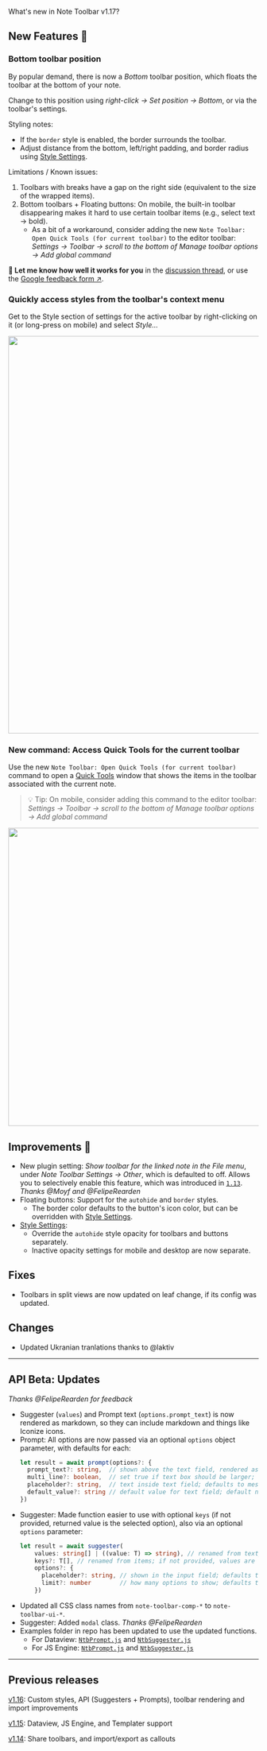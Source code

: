 What's new in Note Toolbar v1.17?

## New Features 🎉

### Bottom toolbar position

By popular demand, there is now a _Bottom_ toolbar position, which floats the toolbar at the bottom of your note.

Change to this position using _right-click → Set position → Bottom_, or via the toolbar's settings.

Styling notes:
- If the `border` style is enabled, the border surrounds the toolbar.
- Adjust distance from the bottom, left/right padding, and border radius using [Style Settings](https://github.com/chrisgurney/obsidian-note-toolbar/wiki/Style-Settings-plugin-support).

Limitations / Known issues:
1. Toolbars with breaks have a gap on the right side (equivalent to the size of the wrapped items).
2. Bottom toolbars + Floating buttons: On mobile, the built-in toolbar disappearing makes it hard to use certain toolbar items (e.g., select text → bold).
    - As a bit of a workaround, consider adding the new `Note Toolbar: Open Quick Tools (for current toolbar)` to the editor toolbar: _Settings → Toolbar → scroll to the bottom of Manage toolbar options → Add global command_

**💬 Let me know how well it works for you** in the [discussion thread](https://github.com/chrisgurney/obsidian-note-toolbar/discussions/218), or use the [Google feedback form ↗](https://docs.google.com/forms/d/e/1FAIpQLSeVWHVnookJr8HVQywk5TwupU-p7vkRkSt83Q5jscR6VwpZEQ/viewform?usp=sf_link).

### Quickly access styles from the toolbar's context menu

Get to the Style section of settings for the active toolbar by right-clicking on it (or long-press on mobile) and select _Style..._

<img src="https://github.com/user-attachments/assets/891db591-89b6-4fca-a76b-8bb10b820938" width="800"/>

### New command: Access Quick Tools for the current toolbar

Use the new `Note Toolbar: Open Quick Tools (for current toolbar)` command to open a [Quick Tools](https://github.com/chrisgurney/obsidian-note-toolbar/wiki/Quick-Tools) window that shows the items in the toolbar associated with the current note.

> 💡 Tip: On mobile, consider adding this command to the editor toolbar: _Settings → Toolbar → scroll to the bottom of Manage toolbar options → Add global command_

<img src="https://github.com/user-attachments/assets/32423bd2-ee46-4d14-9c71-73435261c416" width="600"/>

## Improvements 🚀

- New plugin setting: _Show toolbar for the linked note in the File menu_, under _Note Toolbar Settings → Other_, which is defaulted to off. Allows you to selectively enable this feature, which was introduced in [`1.13`](https://github.com/chrisgurney/obsidian-note-toolbar/releases/tag/1.13). _Thanks @Moyf and @FelipeRearden_
- Floating buttons: Support for the `autohide` and `border` styles.
  - The border color defaults to the button's icon color, but can be overridden with [Style Settings](https://github.com/chrisgurney/obsidian-note-toolbar/wiki/Style-Settings-plugin-support).
- [Style Settings](https://github.com/chrisgurney/obsidian-note-toolbar/wiki/Style-Settings-plugin-support):
  - Override the `autohide` style opacity for toolbars and buttons separately.
  - Inactive opacity settings for mobile and desktop are now separate.

## Fixes

- Toolbars in split views are now updated on leaf change, if its config was updated.

## Changes

- Updated Ukranian tranlations thanks to @laktiv

---

## API Beta: Updates
_Thanks @FelipeRearden for feedback_

- Suggester (`values`) and Prompt text (`options.prompt_text`) is now rendered as markdown, so they can include markdown and things like Iconize icons.
- Prompt: All options are now passed via an optional `options` object parameter, with defaults for each:
  ```typescript
  let result = await prompt(options?: {
    prompt_text?: string,  // shown above the text field, rendered as markdown; default none
    multi_line?: boolean,  // set true if text box should be larger; default false
    placeholder?: string,  // text inside text field; defaults to message
    default_value?: string // default value for text field; default none
  })
  ```
- Suggester: Made function easier to use with optional `keys` (if not provided, returned value is the selected option), also via an optional `options` parameter:
  ```typescript
  let result = await suggester(
      values: string[] | ((value: T) => string), // renamed from text_items; rendered as markdown
      keys?: T[], // renamed from items; if not provided, values are returned on selection
      options?: {
        placeholder?: string, // shown in the input field; defaults to message
        limit?: number        // how many options to show; defaults to no limit 
      })
  ```
- Updated all CSS class names from `note-toolbar-comp-*` to `note-toolbar-ui-*`.
- Suggester: Added `modal` class. _Thanks @FelipeRearden_
- Examples folder in repo has been updated to use the updated functions.
  - For Dataview: [`NtbPrompt.js`](https://github.com/chrisgurney/obsidian-note-toolbar/blob/master/examples/Scripts/Dataview/NtbPrompt.js) and [`NtbSuggester.js`](https://github.com/chrisgurney/obsidian-note-toolbar/blob/master/examples/Scripts/Dataview/NtbSuggester.js)
  -   For JS Engine: [`NtbPrompt.js`](https://github.com/chrisgurney/obsidian-note-toolbar/blob/master/examples/Scripts/JsEngine/NtbPrompt.js) and [`NtbSuggester.js`](https://github.com/chrisgurney/obsidian-note-toolbar/blob/master/examples/Scripts/JsEngine/NtbSuggester.js)

---

## Previous releases

[v1.16](https://github.com/chrisgurney/obsidian-note-toolbar/releases/tag/1.16.0): Custom styles, API (Suggesters + Prompts), toolbar rendering and import improvements

[v1.15](https://github.com/chrisgurney/obsidian-note-toolbar/releases/tag/1.15.0): Dataview, JS Engine, and Templater support

[v1.14](https://github.com/chrisgurney/obsidian-note-toolbar/releases/tag/1.14.0): Share toolbars, and import/export as callouts
